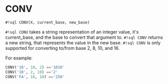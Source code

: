 # CONV

`#!sql CONV(X, current_base, new_base)`

`#!sql CONV` takes a string representation of an integer value,
it's current_base, and the base to convert that argument
to. `#!sql CONV` returns a new string, that represents the value in
the new base. `#!sql CONV` is only supported for converting to/from
base 2, 8, 10, and 16.

For example:

```sql
CONV('10', 10, 2) =='1010'
CONV('10', 2, 10) =='2'
CONV('FA', 16, 10) =='250'
```
